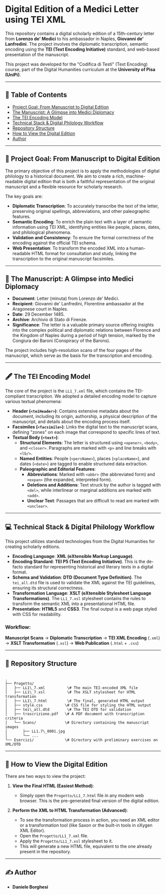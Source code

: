 # Digital Edition of a Medici Letter using TEI XML

This repository contains a digital scholarly edition of a 15th-century letter from **Lorenzo de' Medici** to his ambassador in Naples, **Giovanni de' Lanfredini**. The project involves the diplomatic transcription, semantic encoding using the **TEI (Text Encoding Initiative)** standard, and web-based presentation of the manuscript.

This project was developed for the "Codifica di Testi" (Text Encoding) course, part of the Digital Humanities curriculum at the **University of Pisa (UniPi)**.

---

## 📝 Table of Contents

- [Project Goal: From Manuscript to Digital Edition](#-project-goal-from-manuscript-to-digital-edition)
- [The Manuscript: A Glimpse into Medici Diplomacy](#-the-manuscript-a-glimpse-into-medici-diplomacy)
- [The TEI Encoding Model](#-the-tei-encoding-model)
- [Technical Stack & Digital Philology Workflow](#-technical-stack--digital-philology-workflow)
- [Repository Structure](#-repository-structure)
- [How to View the Digital Edition](#-how-to-view-the-digital-edition)
- [Author](#-author)

---

## 🎯 Project Goal: From Manuscript to Digital Edition

The primary objective of this project is to apply the methodologies of digital philology to a historical document. We aim to create a rich, machine-readable digital edition that is both a faithful representation of the original manuscript and a flexible resource for scholarly research.

The key goals are:
-   **Diplomatic Transcription**: To accurately transcribe the text of the letter, preserving original spellings, abbreviations, and other paleographic features.
-   **Semantic Encoding**: To enrich the plain text with a layer of semantic information using TEI XML, identifying entities like people, places, dates, and philological phenomena.
-   **Validation and Consistency**: To ensure the formal correctness of the encoding against the official TEI schema.
-   **Web Presentation**: To transform the encoded XML into a human-readable HTML format for consultation and study, linking the transcription to the original manuscript facsimiles.

---

## 📜 The Manuscript: A Glimpse into Medici Diplomacy

-   **Document**: Letter (minuta) from Lorenzo de' Medici.
-   **Recipient**: Giovanni de' Lanfredini, Florentine ambassador at the Aragonese court in Naples.
-   **Date**: 29 December 1485.
-   **Archive**: Archivio di Stato di Firenze.
-   **Significance**: The letter is a valuable primary source offering insights into the complex political and diplomatic relations between Florence and the Kingdom of Naples during a period of high tension, marked by the Congiura dei Baroni (Conspiracy of the Barons).

The project includes high-resolution scans of the four pages of the manuscript, which serve as the basis for the transcription and encoding.

---

## 🖋️ The TEI Encoding Model

The core of the project is the `LL1_7.xml` file, which contains the TEI-compliant transcription. We adopted a detailed encoding model to capture various textual phenomena:

-   **Header (`<teiHeader>`)**: Contains extensive metadata about the document, including its origin, authorship, a physical description of the manuscript, and details about the encoding process itself.
-   **Facsimiles (`<facsimile>`)**: Links the digital text to the manuscript scans, defining "zones" on each image that correspond to specific lines of text.
-   **Textual Body (`<text>`)**:
    -   **Structural Elements**: The letter is structured using `<opener>`, `<body>`, and `<closer>`. Paragraphs are marked with `<p>` and line breaks with `<lb/>`.
    -   **Named Entities**: People (`<persName>`), places (`<placeName>`), and dates (`<date>`) are tagged to enable structured data extraction.
    -   **Paleographic and Editorial Features**:
        -   **Abbreviations**: Marked with `<abbr>` (the abbreviated form) and `<expan>` (the expanded, interpreted form).
        -   **Deletions and Additions**: Text struck by the author is tagged with `<del>`, while interlinear or marginal additions are marked with `<add>`.
        -   **Unclear Text**: Passages that are difficult to read are marked with `<unclear>`.

---

## 💻 Technical Stack & Digital Philology Workflow

This project utilizes standard technologies from the Digital Humanities for creating scholarly editions.

-   **Encoding Language**: **XML (eXtensible Markup Language)**.
-   **Encoding Standard**: **TEI P5 (Text Encoding Initiative)**. This is the de-facto standard for representing historical and literary texts in a digital format.
-   **Schema and Validation**: **DTD (Document Type Definition)**. The `tei_all.dtd` file is used to validate the XML against the TEI guidelines, ensuring its structural correctness.
-   **Transformation Language**: **XSLT (eXtensible Stylesheet Language Transformations)**. The `LL1_7.xsl` stylesheet contains the rules to transform the semantic XML into a presentational HTML file.
-   **Presentation**: **HTML5** and **CSS3**. The final output is a web page styled with CSS for readability.

### Workflow:

**Manuscript Scans** → **Diplomatic Transcription** → **TEI XML Encoding** (`.xml`) → **XSLT Transformation** (`.xsl`) → **Web Publication** (`.html` + `.css`)

---

## 📂 Repository Structure

```

.
├── Progetto/
│   ├── LL1\_7.xml          \# The main TEI-encoded XML file
│   ├── LL1\_7.xsl          \# The XSLT stylesheet for HTML transformation
│   ├── LL1\_7.html         \# The final, generated HTML output
│   ├── style.css          \# CSS file for styling the HTML output
│   ├── tei\_all.dtd        \# The TEI DTD for validation
│   ├── trascrizione.pdf   \# A PDF document with transcription criteria
│   └── Scans/             \# Directory containing the manuscript images
│       ├── LL1.7\_0001.jpg
│       └── ...
└── Esercizi/              \# Directory with preliminary exercises on XML/DTD

```

---

## 🚀 How to View the Digital Edition

There are two ways to view the project:

1.  **View the Final HTML (Easiest Method)**:
    -   Simply open the `Progetto/LL1_7.html` file in any modern web browser. This is the pre-generated final version of the digital edition.

2.  **Perform the XML to HTML Transformation (Advanced)**:
    -   To see the transformation process in action, you need an XML editor or a transformation tool (like Saxon or the built-in tools in oXygen XML Editor).
    -   Open the `Progetto/LL1_7.xml` file.
    -   Apply the `Progetto/LL1_7.xsl` stylesheet to it.
    -   This will generate a new HTML file, equivalent to the one already present in the repository.

---

## ✍️ Author

- **Daniele Borghesi**

